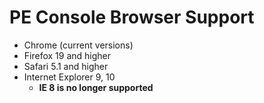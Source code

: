 <!SLIDE>
# PE Console Browser Support

* Chrome (current versions)
* Firefox 19 and higher
* Safari 5.1 and higher
* Internet Explorer 9, 10
    * **IE 8 is no longer supported**

